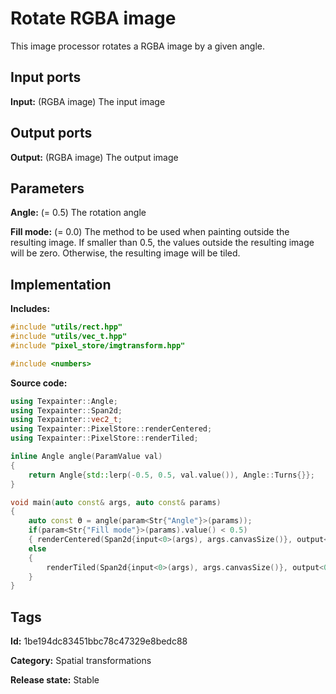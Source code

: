 # Rotate RGBA image

This image processor rotates a RGBA image by a given angle.

## Input ports

__Input:__ (RGBA image) The input image

## Output ports

__Output:__ (RGBA image) The output image

## Parameters

__Angle:__ (= 0.5) The rotation angle

__Fill mode:__ (= 0.0) The method to be used when painting outside the resulting image. If smaller than 0.5, the values outside the resulting image will be zero. Otherwise, the resulting image will be tiled.

## Implementation

__Includes:__ 

```c++
#include "utils/rect.hpp"
#include "utils/vec_t.hpp"
#include "pixel_store/imgtransform.hpp"

#include <numbers>
```

__Source code:__ 

```c++
using Texpainter::Angle;
using Texpainter::Span2d;
using Texpainter::vec2_t;
using Texpainter::PixelStore::renderCentered;
using Texpainter::PixelStore::renderTiled;

inline Angle angle(ParamValue val)
{
	return Angle{std::lerp(-0.5, 0.5, val.value()), Angle::Turns{}};
}

void main(auto const& args, auto const& params)
{
	auto const ϴ = angle(param<Str{"Angle"}>(params));
	if(param<Str{"Fill mode"}>(params).value() < 0.5)
	{ renderCentered(Span2d{input<0>(args), args.canvasSize()}, output<0>(args), ϴ); }
	else
	{
		renderTiled(Span2d{input<0>(args), args.canvasSize()}, output<0>(args), ϴ);
	}
}
```

## Tags

__Id:__ 1be194dc83451bbc78c47329e8bedc88

__Category:__ Spatial transformations

__Release state:__ Stable